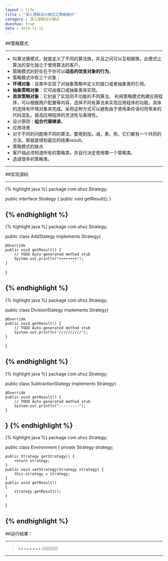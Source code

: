 ```yaml
---
layout : life
title : "深入理解设计模式之策略模式"
category : 深入理解设计模式
duoshuo: true
date : 2014-11-12
---
```


##策略模式

-------------

* 叫算法簇模式，就是定义了不同的算法族，并且之间可以互相替换，此模式让算法的变化独立于使用算法的客户。 
* 策略模式的好处在于你可以**动态的改变对象的行为**。
* 策略模式中有三个对象：
 * **环境对象**：该类中实现了对抽象策略中定义的接口或者抽象类的引用。
 * **抽象策略对象**：它可由接口或抽象类来实现。
 * **具体策略对象**：它封装了实现同不功能的不同算法。
利用策略模式构建应用程序，可以根据用户配置等内容，选择不同有算法来实现应用程序的功能。具体的选择有环境对象来完成。采用这种方式可以避免由于使用条件语句而带来的代码混乱，提高应用程序的灵活性与条理性。
* 设计原则：**组合代替继承**。
* 应用场景
 * 对于不同的问题用不同的算法，要用到加，减，乘，除。它们都有一个共同的方法，那就是得到最后的结果result。
* 策略模式的缺点
 * 客户端必须知道所有的策略类，并自行决定使用哪一个策略类。
 * 造成很多的策略类。
 
-----------

##实现源码

------------

{% highlight java %}
package com.shxz.Strategy;

public interface Strategy {
	public void getResult();
}

{% endhighlight %}
-----------
{% highlight java %}
package com.shxz.Strategy;

public class AddStategy implements Strategy{

	@Override
	public void getResult() {
		// TODO Auto-generated method stub
		System.out.println("++++++++");
	}

}

{% endhighlight %}
-----------
{% highlight java %}
package com.shxz.Strategy;

public class DivisionStategy implements Strategy{

	@Override
	public void getResult() {
		// TODO Auto-generated method stub
		System.out.println("//////////");
	}
}

{% endhighlight %}
-----------
{% highlight java %}
package com.shxz.Strategy;

public class SubtractionStategy implements Strategy{

	@Override
	public void getResult() {
		// TODO Auto-generated method stub
		System.out.println("---------");
	}
}
{% endhighlight %}
-----------
{% highlight java %}
package com.shxz.Strategy;

public class Environment {
	private Strategy strategy;

	public Strategy getStrategy() {
		return strategy;
	}
	public void setStrategy(Strategy strategy) {
		this.strategy = strategy;
	}
	public void getResult()
	{
		strategy.getResult();
	}
}

{% endhighlight %}
-----------

##运行结果：

----------------
>++++++++
>//////////


----------------